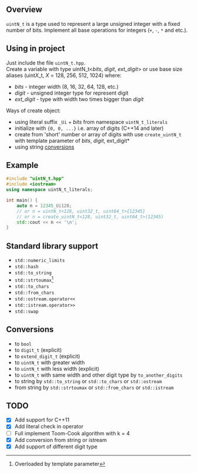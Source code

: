 ## Overview

`uintN_t` is a type used to represent a large unsigned integer with a fixed number of bits.
Implement all base operations for integers (`+`, `-`, `*` and etc.).

## Using in project

Just include the file `uintN_t.hpp`.  
Create a variable with type uintN_t<*bits*, *digit*, *ext_digit*>
or use base size aliases (uint*X*_t, *X* = 128, 256, 512, 1024)
where:
- *bits* - integer width (8, 16, 32, 64, 128, etc.)
- *digit* - unsigned integer type for represent digit
- *ext_digit* - type with width two times bigger than *digit*

Ways of create object:
- using literal suffix `_Ui` + *bits* from namespace `uintN_t_literals`
- initialize with `{0, 0, ...}` i.e. array of digits (C++14 and later)
- create from 'short' number or array of digits with use `create_uintN_t` with template parameter of *bits*, *digit*, ext_digit*
- using string [conversions](#Conversions)

## Example

``` cpp
#include "uintN_t.hpp"
#include <iostream>
using namespace uintN_t_literals;

int main() {
    auto n = 12345_Ui128;
    // or n = uintN_t<128, uint32_t, uint64_t>{12345}
    // or n = create_uintN_t<128, uint32_t, uint64_t>(12345)
    std::cout << n << '\n';
}
```

## Standard library support

- `std::numeric_limits`
- `std::hash`
- `std::to_string`
- `std::strtoumax`[^1]
- `std::to_chars`
- `std::from_chars`
- `std::ostream.operator<<`
- `std::istream.operator>>`
- `std::swap`

## Conversions

- to `bool`
- to `digit_t` (explicit)
- to `extend_digit_t` (explicit)
- to `uintN_t` with greater width
- to `uintN_t` with less width (explicit)
- to `uintN_t` with same width and other digit type by `to_another_digits`
- to string by `std::to_string` or `std::to_chars` or `std::ostream`
- from string by `std::strtoumax` or `std::from_chars` or `std::istream`

## TODO

- [x] Add support for C++11
- [x] Add literal check in operator
- [ ] Full implement Toom-Cook algorithm with k = 4
- [x] Add conversion from string or istream
- [x] Add support of different digit type

[^1]: Overloaded by template parameter